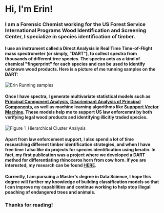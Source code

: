 # Hi, I'm Erin!
### I am a Forensic Chemist working for the US Forest Service International Programs Wood Identification and Screening Center, I specialize in species identification of timber. 
#### I use an instrument called a Direct Analysis in Real Time Time-of-Flight mass spectrometer (or simply, "DART"), to collect spectra from thousands of different tree species. The spectra acts as a kind of chemical "fingerprint" for each species and can be used to identify unknown wood products. Here is a picture of me running samples on the DART:
![Erin Running samples](https://user-images.githubusercontent.com/88633361/141036398-92840365-0b81-4aec-8782-7125c376b782.jpg)
#### Once I have spectra, I generate multivariate statistical models such as [Principal Component Analysis](https://www.sartorius.com/en/knowledge/science-snippets/what-is-principal-component-analysis-pca-and-how-it-is-used-507186), [Discriminant Analysis of Principal Components](https://bmcgenomdata.biomedcentral.com/articles/10.1186/1471-2156-11-94), as well as machine learning algorithms like [Suppport Vector Machine](https://towardsdatascience.com/support-vector-machine-introduction-to-machine-learning-algorithms-934a444fca47). These models help me to support US law enforcemnt by both verifying legal wood products and identifying illicitly traded species.
![Figure 1_Hierarchical Cluster Analysis](https://user-images.githubusercontent.com/88633361/141040134-c8ed8e87-6209-44ee-b5ac-54fb2423d91e.png)

#### Apart from law enforcement support, I also spend a lot of time researching different timber identification strategies, and when I have free time I also like do projects for species identification using keratin. In fact, my first publication was a project where we developed a DART method for differentiating rhinoceros horn from cow horn. If you are interested, my research can be found [HERE](https://www.researchgate.net/profile/Erin-Price-4). 

#### Currently, I am pursuing a Master's degree in Data Science, I hope this degree will further my knowledge of building classification models so that I can improve my capabilities and continue working to help stop illegal poaching of endangered trees and animals.

### Thanks for reading!
